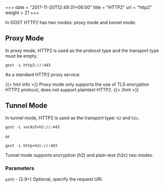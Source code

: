+++
date = "2017-11-20T12:49:31+08:00"
title = "HTTP2"
url = "http2"
weight = 21
+++

In GOST HTTP2 has two modes: proxy mode and tunnel mode.

## Proxy Mode

In proxy mode, HTTP2 is used as the protocol type and the transport type must be empty.

```
gost -L http2://:443
```

As a standard HTTP2 proxy service.

{{< hint info >}}
Proxy mode only supports the use of TLS encryption HTTP2 protocol, does not support plaintext HTTP2.
{{< /hint >}}

## Tunnel Mode

In tunnel mode, HTTP2 is used as the transport type: `h2` and `h2c`.

```
gost -L socks5+h2://:443
```

or

```
gost -L http+h2c://:443
```

Tunnel mode supports encryption (h2) and plain-text (h2c) two modes.

### Parameters

`path` - (2.9+) Optional, specify the request URI.